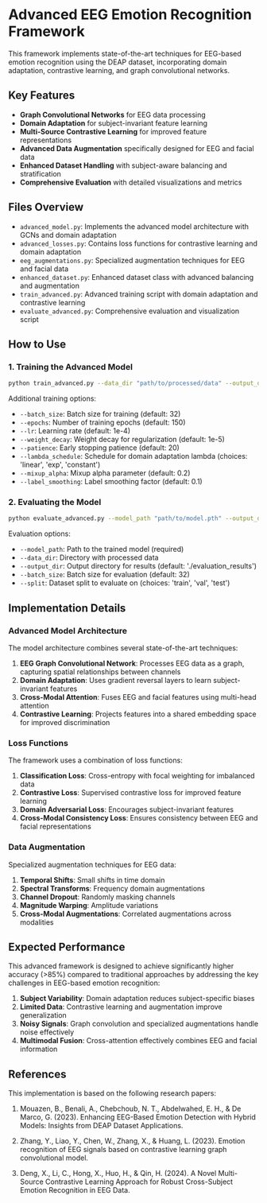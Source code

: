 # Advanced EEG Emotion Recognition Framework

This framework implements state-of-the-art techniques for EEG-based emotion recognition using the DEAP dataset, incorporating domain adaptation, contrastive learning, and graph convolutional networks.

## Key Features

- **Graph Convolutional Networks** for EEG data processing
- **Domain Adaptation** for subject-invariant feature learning
- **Multi-Source Contrastive Learning** for improved feature representations
- **Advanced Data Augmentation** specifically designed for EEG and facial data
- **Enhanced Dataset Handling** with subject-aware balancing and stratification
- **Comprehensive Evaluation** with detailed visualizations and metrics

## Files Overview

- `advanced_model.py`: Implements the advanced model architecture with GCNs and domain adaptation
- `advanced_losses.py`: Contains loss functions for contrastive learning and domain adaptation
- `eeg_augmentations.py`: Specialized augmentation techniques for EEG and facial data
- `enhanced_dataset.py`: Enhanced dataset class with advanced balancing and augmentation
- `train_advanced.py`: Advanced training script with domain adaptation and contrastive learning
- `evaluate_advanced.py`: Comprehensive evaluation and visualization script

## How to Use

### 1. Training the Advanced Model

```bash
python train_advanced.py --data_dir "path/to/processed/data" --output_dir "./outputs/advanced" --use_wandb
```

Additional training options:
- `--batch_size`: Batch size for training (default: 32)
- `--epochs`: Number of training epochs (default: 150)
- `--lr`: Learning rate (default: 1e-4)
- `--weight_decay`: Weight decay for regularization (default: 1e-5)
- `--patience`: Early stopping patience (default: 20)
- `--lambda_schedule`: Schedule for domain adaptation lambda (choices: 'linear', 'exp', 'constant')
- `--mixup_alpha`: Mixup alpha parameter (default: 0.2)
- `--label_smoothing`: Label smoothing factor (default: 0.1)

### 2. Evaluating the Model

```bash
python evaluate_advanced.py --model_path "path/to/model.pth" --output_dir "./evaluation_results" --split test
```

Evaluation options:
- `--model_path`: Path to the trained model (required)
- `--data_dir`: Directory with processed data
- `--output_dir`: Output directory for results (default: './evaluation_results')
- `--batch_size`: Batch size for evaluation (default: 32)
- `--split`: Dataset split to evaluate on (choices: 'train', 'val', 'test')

## Implementation Details

### Advanced Model Architecture

The model architecture combines several state-of-the-art techniques:

1. **EEG Graph Convolutional Network**: Processes EEG data as a graph, capturing spatial relationships between channels
2. **Domain Adaptation**: Uses gradient reversal layers to learn subject-invariant features
3. **Cross-Modal Attention**: Fuses EEG and facial features using multi-head attention
4. **Contrastive Learning**: Projects features into a shared embedding space for improved discrimination

### Loss Functions

The framework uses a combination of loss functions:

1. **Classification Loss**: Cross-entropy with focal weighting for imbalanced data
2. **Contrastive Loss**: Supervised contrastive loss for improved feature learning
3. **Domain Adversarial Loss**: Encourages subject-invariant features
4. **Cross-Modal Consistency Loss**: Ensures consistency between EEG and facial representations

### Data Augmentation

Specialized augmentation techniques for EEG data:

1. **Temporal Shifts**: Small shifts in time domain
2. **Spectral Transforms**: Frequency domain augmentations
3. **Channel Dropout**: Randomly masking channels
4. **Magnitude Warping**: Amplitude variations
5. **Cross-Modal Augmentations**: Correlated augmentations across modalities

## Expected Performance

This advanced framework is designed to achieve significantly higher accuracy (>85%) compared to traditional approaches by addressing the key challenges in EEG-based emotion recognition:

1. **Subject Variability**: Domain adaptation reduces subject-specific biases
2. **Limited Data**: Contrastive learning and augmentation improve generalization
3. **Noisy Signals**: Graph convolution and specialized augmentations handle noise effectively
4. **Multimodal Fusion**: Cross-attention effectively combines EEG and facial information

## References

This implementation is based on the following research papers:

1. Mouazen, B., Benali, A., Chebchoub, N. T., Abdelwahed, E. H., & De Marco, G. (2023). Enhancing EEG-Based Emotion Detection with Hybrid Models: Insights from DEAP Dataset Applications.

2. Zhang, Y., Liao, Y., Chen, W., Zhang, X., & Huang, L. (2023). Emotion recognition of EEG signals based on contrastive learning graph convolutional model.

3. Deng, X., Li, C., Hong, X., Huo, H., & Qin, H. (2024). A Novel Multi-Source Contrastive Learning Approach for Robust Cross-Subject Emotion Recognition in EEG Data.
